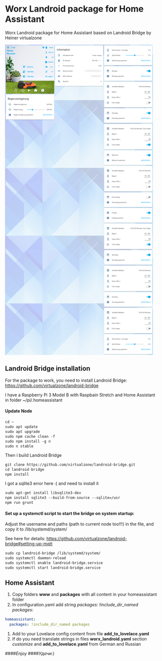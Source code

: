 # Worx Landroid package for Home Assistant
Worx Landroid package for Home Assistant based on Landroid Bridge by Heiner virtualzone

![Landroid](/www/mower/halandroid.png)

## Landroid Bridge installation
For the package to work, you need to install Landroid Bridge: https://github.com/virtualzone/landroid-bridge

I have a Raspberry Pi 3 Model B with Raspbain Stretch and Home Assistant in folder ~/pi/.homeassistant

#### Update Node
```ssh
cd ~
sudo apt update
sudo apt upgrade
sudo npm cache clean -f
sudo npm install -g n
sudo n stable
```
Then i build Landroid Bridge
```ssh
git clone https://github.com/virtualzone/landroid-bridge.git
cd landroid-bridge
npm install
```
I got a sqlite3 error here :( and need to install it

```
sudo apt-get install libsqlite3-dev
npm install sqlite3 --build-from-source --sqlite=/usr
npm run grunt
```
#### Set up a systemctl script to start the bridge on system startup:

Adjust the username and paths (path to current node too!!!) in the file, and copy it to /lib/systemd/system/

See here for details: https://github.com/virtualzone/landroid-bridge#setting-up-mqtt

```
sudo cp landroid-bridge /lib/systemd/system/
sudo systemctl daemon-reload
sudo systemctl enable landroid-bridge.service
sudo systemctl start landroid-bridge.service
```

## Home Assistant

1. Copy folders **www** and **packages** with all content in your homeassistant folder
1. In configuration.yaml add string _packages: !include_dir_named packages_:
```yaml
homeassistant:
  packages: !include_dir_named packages
```
1. Add to your Lovelace config content from file **add_to_lovelace.yaml**
1. If do you need translate strings in files **worx_landroid.yaml** section _customize_ and **add_to_lovelace.yaml** from German and Russian

####_Enjoy_
####_Удачи_:)

